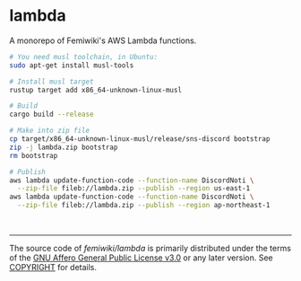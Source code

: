 # lambda

A monorepo of Femiwiki's AWS Lambda functions.

```bash
# You need musl toolchain, in Ubuntu:
sudo apt-get install musl-tools

# Install musl target
rustup target add x86_64-unknown-linux-musl

# Build
cargo build --release

# Make into zip file
cp target/x86_64-unknown-linux-musl/release/sns-discord bootstrap
zip -j lambda.zip bootstrap
rm bootstrap

# Publish
aws lambda update-function-code --function-name DiscordNoti \
  --zip-file fileb://lambda.zip --publish --region us-east-1
aws lambda update-function-code --function-name DiscordNoti \
  --zip-file fileb://lambda.zip --publish --region ap-northeast-1
```

&nbsp;

---

The source code of _femiwiki/lambda_ is primarily distributed under the
terms of the [GNU Affero General Public License v3.0] or any later version. See
[COPYRIGHT] for details.

[gnu affero general public license v3.0]: LICENSE
[copyright]: COPYRIGHT
